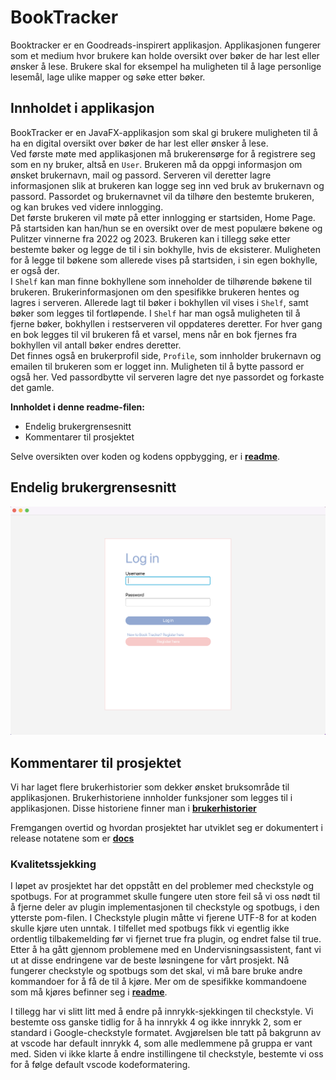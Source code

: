 # BookTracker

Booktracker er en Goodreads-inspirert applikasjon. Applikasjonen fungerer som et medium hvor brukere kan holde oversikt over bøker de har lest eller ønsker å lese. Brukere skal for eksempel ha muligheten til å lage personlige lesemål, lage ulike mapper og søke etter bøker.

## Innholdet i applikasjon

BookTracker er en JavaFX-applikasjon som skal gi brukere muligheten til å ha en digital oversikt over bøker de har lest eller ønsker å lese. <br />
Ved første møte med applikasjonen må brukerensørge for å registrere seg som en ny bruker, altså en `User`. Brukeren må da oppgi informasjon om ønsket brukernavn, mail og passord. Serveren vil deretter lagre informasjonen slik at brukeren kan logge seg inn ved bruk av brukernavn og passord. Passordet og brukernavnet vil da tilhøre den bestemte brukeren, og kan brukes ved videre innlogging.<br />
Det første brukeren vil møte på etter innlogging er startsiden, Home Page. På startsiden kan han/hun se en oversikt over de mest populære bøkene og Pulitzer vinnerne fra 2022 og 2023. Brukeren kan i tillegg søke etter bestemte bøker og legge de til i sin bokhylle, hvis de eksisterer. Muligheten for å legge til bøkene som allerede vises på startsiden, i sin egen bokhylle, er også der. <br />
I `Shelf` kan man finne bokhyllene som inneholder de tilhørende bøkene til brukeren. Brukerinformasjonen om den spesifikke brukeren hentes og lagres i serveren.  Allerede lagt til bøker i bokhyllen vil vises i `Shelf`, samt bøker som legges til fortløpende. I `Shelf` har man også muligheten til å fjerne bøker, bokhyllen i restserveren vil oppdateres deretter. For hver gang en bok legges til vil brukeren få et varsel, mens når en bok fjernes fra bokhyllen vil antall bøker endres deretter. <br />
Det finnes også en brukerprofil side, `Profile`, som innholder brukernavn og emailen til brukeren som er logget inn. Muligheten til å bytte passord er også her. Ved passordbytte vil serveren lagre det nye passordet og forkaste det gamle. 

**Innholdet i denne readme-filen:**
- Endelig brukergrensesnitt 
- Kommentarer til prosjektet

Selve oversikten over koden og kodens oppbygging, er i **[readme](https://gitlab.stud.idi.ntnu.no/it1901/groups-2023/gr2323/gr2323/-/blob/master/readme.md)**. <br />

## Endelig brukergrensesnitt 
![img1](../bookTracker/images/app1.png)


## Kommentarer til prosjektet
Vi har laget flere brukerhistorier som dekker ønsket bruksområde til applikasjonen. Brukerhistoriene innholder funksjoner som legges til i applikasjonen. Disse historiene finner man i **[brukerhistorier](https://gitlab.stud.idi.ntnu.no/it1901/groups-2023/gr2323/gr2323/-/blob/master/brukerhistorier.md)** 

Fremgangen overtid og hvordan prosjektet har utviklet seg er dokumentert i release notatene som er **[docs](https://gitlab.stud.idi.ntnu.no/it1901/groups-2023/gr2323/gr2323/-/tree/master/docs)**

### Kvalitetssjekking 
I løpet av prosjektet har det oppstått en del problemer med checkstyle og spotbugs. For at programmet skulle fungere uten store feil så vi oss nødt til å fjerne deler av plugin implementasjonen til checkstyle og spotbugs, i den ytterste pom-filen. I Checkstyle plugin måtte vi fjerene <encoding>UTF-8</encoding> for at koden skulle kjøre uten unntak. I tilfellet med spotbugs fikk vi egentlig ikke ordentlig tilbakemelding før vi fjernet <htmlOutput>true</htmlOutput> fra plugin, og endret <xmlOutput>false</xmlOutput> til <xmlOutput>true</xmlOutput>. Etter å ha gått gjennom problemene med en Undervisningsassistent, fant vi ut at disse endringene var de beste løsningene for vårt prosjekt. Nå fungerer checkstyle og spotbugs som det skal, vi må bare bruke andre kommandoer for å få de til å kjøre. Mer om de spesifikke kommandoene som må kjøres befinner seg i **[readme](https://gitlab.stud.idi.ntnu.no/it1901/groups-2023/gr2323/gr2323/-/blob/master/readme.md)**.

I tillegg har vi slitt litt med å endre på innrykk-sjekkingen til checkstyle. Vi bestemte oss ganske tidlig for å ha innrykk 4 og ikke innrykk 2, som er standard i Google-checkstyle formatet. Avgjørelsen ble tatt på bakgrunn av at vscode har default innrykk 4, som alle medlemmene på gruppa er vant med. Siden vi ikke klarte å endre instillingene til checkstyle, bestemte vi oss for å følge default vscode kodeformatering. 